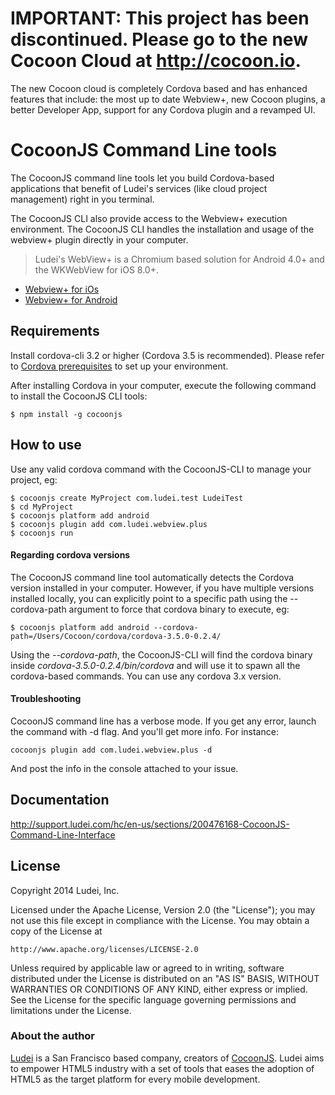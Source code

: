 # IMPORTANT: This project has been discontinued. Please go to the new Cocoon Cloud at http://cocoon.io. 
The new Cocoon cloud is completely Cordova based and has enhanced features that include: the most up to date Webview+, new Cocoon plugins, a better Developer App, support for any Cordova plugin and a revamped UI.

# CocoonJS Command Line tools #

The CocoonJS command line tools let you build Cordova-based applications that benefit of Ludei's services (like cloud project management) right in you terminal.

The CocoonJS CLI also provide access to the Webview+ execution environment. The CocoonJS CLI handles the installation and usage of the webview+ plugin directly in your computer.

> Ludei's WebView+ is a Chromium based solution for Android 4.0+ and the WKWebView for iOS 8.0+.

- [Webview+ for iOs](https://github.com/ludei/webview-plus-ios)
- [Webview+ for Android](https://github.com/ludei/webview-plus)

## Requirements ##
Install cordova-cli 3.2 or higher (Cordova 3.5 is recommended). Please refer to [Cordova prerequisites](https://github.com/apache/cordova-cli#requirements) to set up your environment.

After installing Cordova in your computer, execute the following command to install the CocoonJS CLI tools:

```
$ npm install -g cocoonjs
```

## How to use ##

Use any valid cordova command with the CocoonJS-CLI to manage your project, eg:

```
$ cocoonjs create MyProject com.ludei.test LudeiTest
$ cd MyProject
$ cocoonjs platform add android
$ cocoonjs plugin add com.ludei.webview.plus
$ cocoonjs run
```

#### Regarding cordova versions ####

The CocoonJS command line tool automatically detects the Cordova version installed in your computer. However, if you have multiple versions installed locally, you can explicitly point to a specific path using the --cordova-path argument to force that cordova binary to execute, eg:


```
$ cocoonjs platform add android --cordova-path=/Users/Cocoon/cordova/cordova-3.5.0-0.2.4/
```
Using the *--cordova-path*, the CocoonJS-CLI will find the cordova binary inside *cordova-3.5.0-0.2.4/bin/cordova* and will use it to spawn all the cordova-based commands. You can use any cordova 3.x version.


#### Troubleshooting ####

CocoonJS command line has a verbose mode. If you get any error, launch the command  with -d flag. And you'll get more info. For instance:

```
cocoonjs plugin add com.ludei.webview.plus -d
```

And post the info in the console attached to your issue.

Documentation
----
http://support.ludei.com/hc/en-us/sections/200476168-CocoonJS-Command-Line-Interface

License
----
Copyright 2014 Ludei, Inc.

Licensed under the Apache License, Version 2.0 (the "License");
you may not use this file except in compliance with the License.
You may obtain a copy of the License at

    http://www.apache.org/licenses/LICENSE-2.0

Unless required by applicable law or agreed to in writing, software
distributed under the License is distributed on an "AS IS" BASIS,
WITHOUT WARRANTIES OR CONDITIONS OF ANY KIND, either express or implied.
See the License for the specific language governing permissions and
limitations under the License.

### About the author ###

[Ludei](http://www.ludei.com) is a San Francisco based company, creators of [CocoonJS](https://www.ludei.com/cocoonjs/). Ludei aims to empower HTML5 industry with a set of tools that eases the adoption of HTML5 as the target platform for every mobile development.
